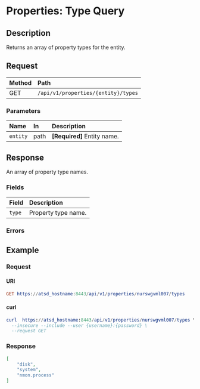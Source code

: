 # Properties: Type Query

## Description

Returns an array of property types for the entity.

## Request

| **Method** | **Path** |
|:---|:---|
| GET | `/api/v1/properties/{entity}/types` |

### Parameters

| **Name** | **In** | **Description** |
|:---|:---|:---|
| `entity` | path | **[Required]** Entity name. |

## Response

An array of property type names.

### Fields

| **Field** | **Description** |
|:---|:---|
| `type` | Property type name. |

### Errors

## Example

### Request

#### URI

```elm
GET https://atsd_hostname:8443/api/v1/properties/nurswgvml007/types
```

#### curl

```elm
curl  https://atsd_hostname:8443/api/v1/properties/nurswgvml007/types \
  --insecure --include --user {username}:{password} \
  --request GET
```

### Response

```json
[
    "disk",
    "system",
    "nmon.process"
]
```